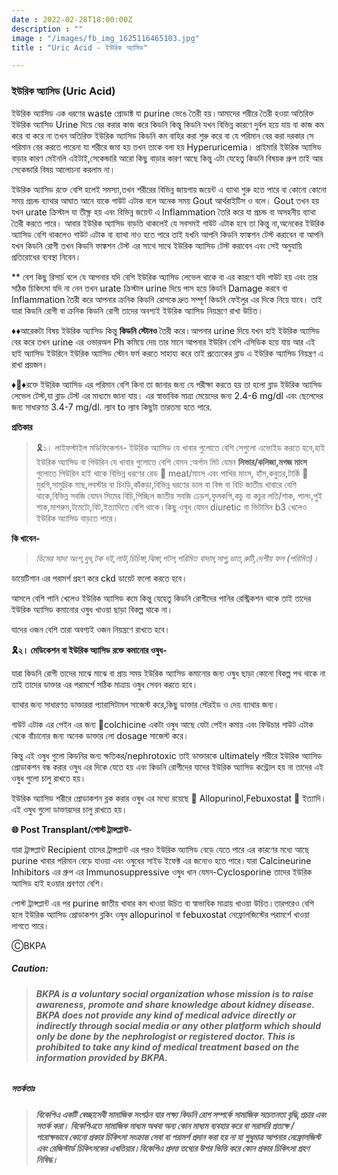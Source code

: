 ```yaml
---
date : 2022-02-28T18:00:00Z
description : ""
image : "/images/fb_img_1625116465103.jpg"
title : "Uric Acid - ইউরিক অ্যাসিড"

---
```

### ইউরিক অ্যাসিড (Uric Acid)

ইউরিক অ্যাসিড এক ধরণের waste প্রোডাক্ট যা purine ভেঙে তৈরী হয়।আমাদের শরীরে তৈরী হওয়া অতিরিক্ত ইউরিক অ্যাসিড Urine দিয়ে বের করার কাজ করে কিডনি কিন্তু কিডনি যখন বিভিন্ন কারণে দুর্বল হয়ে যায় বা কাজ কম করে বা করে না তখন অতিরিক্ত ইউরিক অ্যাসিড কিডনি কম বাহির করা শুরু করে বা যে পরিমান বের করা দরকার সে পরিমান বের করতে পারেনা যা শরীরে জমা হয় তখন তাকে বলা হয় Hyperuricemia। প্রাইমারি ইউরিক অ্যাসিড বাড়ার কারণ মেইনলি এইটাই,সেকেন্ডারি আরো কিছু বাড়ার কারণ আছে কিন্তু এটা যেহেতু কিডনি বিষয়ক গ্রুপ তাই আর সেকেন্ডারি বিষয় আলোচনা করলাম না।

ইউরিক অ্যাসিড রক্তে বেশি হলেই সমস্যা,তখন শরীরের বিভিন্ন জায়গায় জয়েন্ট এ ব্যাথা শুরু হতে পারে বা কোনো কোনো সময় প্রচন্ড ব্যাথার আঘাত আনে যাকে গাউট এটাক বলে অনেক সময় Gout আর্থরাইটিস ও বলে। Gout তখন হয় যখন urate ক্রিস্টাল যা তীক্ষ্ণ হয় এবং বিভিন্ন জয়েন্ট এ Inflammation তৈরি করে যা প্রচন্ড বা অসহনীয় ব্যাথা তৈরী করতে পারে। আবার ইউরিক অ্যাসিড বাড়তি থাকলেই যে সবসমই গাউট এটাক হবে তা কিন্তু না,অনেকের ইউরিক অ্যাসিড বেশি থাকলেও গাউট এটাক বা  ব্যাথা নাও হতে পারে তাই যখনি আপনি কিডনি ফাঙ্কশন টেস্ট করাবেন বা আপনি যখন কিডনি রোগী তখন কিডনি ফাঙ্কশন টেস্ট এর সাথে সাথে  ইউরিক অ্যাসিড টেস্ট করাবেন এবং সেই অনুযায়ি প্রতিরোধের ব্যবস্থা নিবেন।

\** বেশ কিছু রিসার্চ বলে যে আপনার যদি বেশি ইউরিক অ্যাসিড লেভেল থাকে বা এর কারণে যদি গাউট হয় এবং তার সঠিক চিকিৎসা যদি না নেন তখন urate ক্রিস্টাল urine দিয়ে পাস হয়ে কিডনি Damage করবে বা Inflammation তৈরী করে আপনার ক্রনিক কিডনি রোগকে দ্রুত সম্পূর্ণ কিডনি ফেইলুর এর দিকে নিয়ে যাবে। তাই যারা কিডনি রোগী বা ক্রনিক কিডনি রোগী তাদের অবশ্যই ইউরিক অ্যাসিড নিয়ন্ত্রণে রাখা উচিত।

♦️♦️আরেকটা বিষয় ইউরিক অ্যাসিড কিন্তু **কিডনি স্টোনও** তৈরী করে।আপনার urine দিয়ে যখন হাই ইউরিক অ্যাসিড বের করে তখন urine এর ওভারঅল Ph কমিয়ে দেয় তার মানে আপনার ইউরিন বেশি এসিডিক হয়ে যায় আর এই হাই অ্যাসিড ইউরিনে ইউরিক অ্যাসিড স্টোন ফর্ম করতে সাহায্য করে তাই প্রত্যেকের ব্লাড এ ইউরিক অ্যাসিড নিয়ন্ত্রণ এ রাখা প্রয়জন।

♦️🔸️♦️রক্তে ইউরিক অ্যাসিড এর পরিমান বেশি কিনা তা জানার জন্য যে পরীক্ষা করতে হয় তা হলো ব্লাড ইউরিক অ্যাসিড লেভেল টেস্ট,যা ব্লাড টেস্ট এর মাধ্যমে জানা যায়। এর স্বাভাবিক মাত্রা মেয়েদের জন্য 2.4-6 mg/dl এবং ছেলেদের জন্য সাধারণত 3.4-7 mg/dl. ল্যাব to ল্যাব কিছুটা তারতম্য হতে পারে.

**প্রতিকার**

> 🎗১। লাইফস্টাইল মডিফিকেশন- ইউরিক অ্যাসিড যে খাবার গুলোতে বেশি সেগুলো এভোইড করতে হবে,হাই ইউরিক অ্যাসিড বা পিউরিন যে খাবার গুলোতে বেশি যেমন :অর্গান মিট যেমন **লিভার/কলিজা,মগজ মাংস** গুলোতে পিউরিন হাই থাকে বিভিন্ন ধরণের রেড 🥩 meat/মাংস এবং পাখির মাংস, হাঁস,কবুতর,টার্কি 🦃 মুরগি,সামুদ্রিক মাছ,লবস্টার বা চিংড়ি,কাঁকড়া,বিভিন্ন ধরণের ডাল বা বিন্স বা বিচি জাতীয় খাবারে বেশি থাকে,বিভিন্ন সবজি যেমন সিমের বিচি,পিচ্ছিল জাতীয় সবজি ঢেড়শ,ফুলকপি,কচু বা কচুর লতি/শাক, পালং,পুই শাক,মাশরুম,টমেটো,বিট,ইত্যাদিতে বেশি থাকে।কিছু ওষুধ যেমন diuretic বা ভিটামিন b3 খেলেও ইউরিক অ্যাসিড বাড়তে পারে।

**কি খাবেন-**

> _ডিমের সাদা অংশ,দুধ,টক দই,লাউ,চিচিঙ্গা,ঝিঙ্গা,পটল,পরিমিত বাদাম,সাগু,ভাত,রুটি,দেশীয় ফল (পরিমিত)।_

ডায়েটিশান এর পরামর্শ গ্রহণ করে ckd ডায়েট ফলো করতে হবে।

আসলে বেশি পানি খেলেও ইউরিক অ্যাসিড  কমে কিন্তু যেহেতু কিডনি রোগীদের পানির রেস্ট্রিকশন থাকে তাই তাদের ইউরিক অ্যাসিড কমানোর ওষুধ খাওয়া ছাড়া বিকল্প থাকে না।

যাদের ওজন বেশি তারা অবশ্যই ওজন নিয়ন্ত্রণে রাখতে হবে।

**🎗২। মেডিকেশন বা ইউরিক অ্যাসিড রক্তে কমানোর ওষুধ-**

যারা কিডনি রোগী তাদের মাঝে মাঝে বা প্রায় সময় ইউরিক অ্যাসিড কমানোর জন্য ওষুধ ছাড়া কোনো বিকল্প পথ থাকে না তাই তাদের ডাক্তার এর পরামর্শে সঠিক মাত্রায় ওষুধ সেবন করতে হবে।

ব্যাথার জন্য সাধারণত ডাক্তাররা প্যারাসিটামল সাজেস্ট করে,কিছু ডাক্তার স্টেরইড ও দেয় ব্যাথার জন্য।

গাউট এটাক এর পেইন এর জন্য 💊colchicine একটা ওষুধ আছে যেটা পেইন কমায় এবং ফিউচার গাউট এটাক থেকে বাঁচানোর জন্য অনেক ডাক্তার লো dosage সাজেস্ট করে।

কিন্তু এই ওষুধ গুলো কিডনির জন্য ক্ষতিকর/nephrotoxic তাই ডাক্তারকে ultimately শরীরে ইউরিক অ্যাসিড প্রোডাকশন বন্ধ করার ওষুধ এর দিকে যেতে হয় এবং কিডনি রোগীদের যাদের ইউরিক অ্যাসিড কন্ট্রোল হয় না তাদের এই ওষুধ গুলো চালু রাখতে হয়।

ইউরিক অ্যাসিড শরীরে প্রোডাকশন ব্লক করার ওষুধ এর মধ্যে রয়েছে 💊 Allopurinol,Febuxostat 💊 ইত্যাদি।এই ওষুধ গুলো ডাক্তারদের চালু রাখতে হয়।

**🌐  Post Transplant/পোস্ট ট্রান্সপ্লান্ট**-

যারা ট্রান্সপ্লান্ট Recipient তাদের ট্রান্সপ্লান্ট এর পরও ইউরিক অ্যাসিড বেড়ে যেতে পারে এর কারণের মধ্যে আছে purine খাবার পরিমান বেড়ে যাওয়া এবং ওষুধের সাইড ইফেক্ট এর জন্যেও হতে পারে।যারা Calcineurine Inhibitors এর গ্রুপ এর Immunosuppressive ওষুধ খান যেমন-Cyclosporine তাদের ইউরিক অ্যাসিড হাই হওয়ার প্রবণতা বেশি।

পোস্ট ট্রান্সপ্লান্ট এর পর purine জাতীয় খাবার কম খাওয়া উচিত বা স্বাভাবিক মাত্রায় খাওয়া উচিত।তারপরেও বেশি হলে ইউরিক অ্যাসিড প্রোডাকশন ব্লকিং ওষুধ allopurinol বা febuxostat নেফ্রোলজিস্টের পরামর্শে খাওয়া লাগতে পারে।

ⒸBKPA

##### **Caution:**

> ###### **BKPA is a voluntary social organization whose mission is to raise awareness, promote and share knowledge about kidney disease. BKPA does not provide any kind of medical advice directly or indirectly through social media or any other platform which should only be done by the nephrologist or registered doctor. This is prohibited to take any kind of medical treatment based on the information provided by BKPA.**

##### **সতর্কতাঃ**

> ###### **বিকেপিএ একটি স্বেচ্ছাসেবী সামাজিক সংগঠন যার লক্ষ্য কিডনি রোগ সম্পর্কে সামাজিক সচেতনতা বৃদ্ধি,প্রচার এবং সতর্ক করা। বিকেপিএতে সামাজিক মাধ্যম অথবা অন্য কোন মাধ্যম ব্যবহার করে বা সরাসরি প্রত্যক্ষ / পরোক্ষভাবে কোনো প্রকার চিকিৎসা সংক্রান্ত সেবা বা পরামর্শ প্রদান করা হয় না যা শুধুমাত্র আপনার নেফ্রোলজিস্ট এবং রেজিস্টার্ড চিকিৎসকের এখতিয়ার।বিকেপিএ প্রদত্ত তথ্যের উপর ভিত্তি করে কোন প্রকার চিকিৎসা গ্রহণ নিষিদ্ধ।**